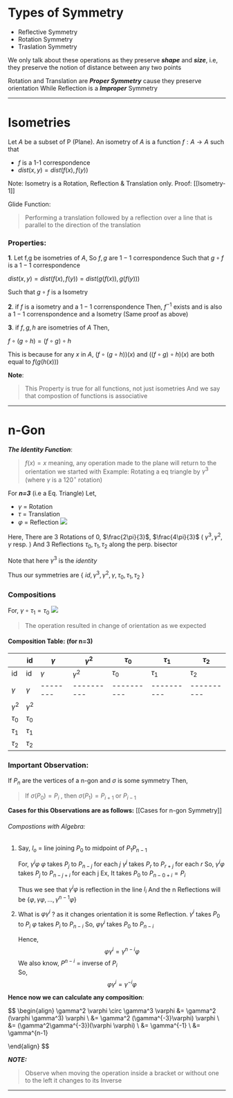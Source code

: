
# Types of Symmetry

- Reflective Symmetry 
- Rotation  Symmetry
- Traslation Symmetry

We only talk about these operations as they preserve ***shape***  and ***size***, i.e, they preserve the notion of distance between any two points

Rotation and Translation are ***Proper Symmetry*** cause they preserve orientation
While Reflection is a ***Improper*** Symmetry

----------------------------------

# Isometries

Let $A$ be a subset of P (Plane). An isometry of $A$ is a function 
$f: A  \to A$ such that 
- $f$ is a 1-1 correspondence
- $dist(x,y) = dist(f(x),f(y))$

Note: Isometry is a Rotation, Reflection & Translation only.
Proof: [[Isometry-1]]

Glide Function: 
>Performing a translation followed by a reflection over a line that is parallel to the direction of the translation

### Properties:

**1**. Let f,g be isometries of $A$, So $f,g$ are $1-1$ correspondence
   Such that $g \circ f$ is a $1-1$ correspondence 
   
   $dist(x,y) = dist(f(x),f(y)) =dist(g(f(x)),g(f(y)))$
   
   Such that $g\circ f$ is a Isometry

**2**. if $f$ is a isometry and a $1-1$ correnspondence 
   Then, $f^{-1}$ exists and is also a $1-1$ correnspondence 
   and a Isometry
   (Same proof as above)

**3**. if $f,g,h$ are isometries of $A$
   Then, 
   
   $f \circ (g \circ h) = (f\circ g)\circ h$
   
   This is because for any $x$ in $A$,  $(f \circ (g \circ h))(x)$ and $((f\circ g)\circ h)(x)$ are both equal to $f(g(h(x)))$ 
   
   **Note**: 
>This Property is true for all functions, not just isometries
   And we say that compostion of functions is associative      

--------------------------
# n-Gon

***The Identity Function***:

> $f(x) = x$
> meaning, any operation made to the plane will return to the orientation we started with
> Example: Rotating a eq triangle by $\gamma^{3}$ (where $\gamma$ is a $120^{\circ}$ rotation)


For ***n=3*** (i.e a Eq. Triangle)
Let,
- $\gamma$ = Rotation
- $\tau$ = Translation
- $\varphi$ = Reflection
![](https://i.imgur.com/DyzFrGs.png)

Here, There are 3 Rotations of $0$, $\frac{2\pi}{3}$, $\frac{4\pi}{3}$ ( $\gamma^3, \gamma^2, \gamma$ resp. )
And 3 Reflections $\tau_{0}, \tau_{1}, \tau_{2}$ along the perp. bisector

Note that here $\gamma^3$ is the *identity* 

Thus our symmetries are 
{ $id, \gamma^3, \gamma^2, \gamma, \tau_{0}, \tau_{1}, \tau_{2}$ }

### Compositions

For, $\gamma \circ \tau_{1} = \tau_{0}$ 
![](https://i.imgur.com/XxWKR4J.png)

> The operation resulted in change of orientation as we expected


#### Composition Table: (for n=3)

|                       | id         | $\gamma$ | $\gamma^2$ | $\tau_{0}$ | $\tau_{1}$ | $\tau_{2}$ |
| --------------------- | ---------- | -------- | ---------- | ---------- | ---------- | ---------- |
| id                    | id         | $\gamma$ | $\gamma^2$ | $\tau_{0}$ | $\tau_{1}$ | $\tau_{2}$ |
| $\gamma$              | $\gamma$   | -------- | ---------- | ---------- | ---------- | ---------- |
| $\gamma^2$            | $\gamma^2$ |          |            |            |            |            |
| $\tau_{0}$            | $\tau_{0}$ |          |            |            |            |            |
| $\tau_{1}$            | $\tau_{1}$ |          |            |            |            |            |
| $\tau_{2}$  |     $\tau_{2}$       |          |            |            |            |            |


### Important Observation:

If $P_{n}$ are the vertices of a n-gon
and $\sigma$ is some symmetry
Then, 
> If $\sigma(P_{0}) = P_{i}$ , then
> $\sigma(P_{1}) = P_{i+1}$  or  $P_{i-1}$

**Cases for this Observations are as follows:** [[Cases for n-gon Symmetry]]


###### Compostions with Algebra:

1. Say, $l_{o}$ = line joining $P_{0}$ to midpoint of $P_{1} P_{n-1}$

	For, $\gamma^i  \varphi$ 
		$\varphi$ takes $P_{j}$ to  $P_{n-j}$ for each $j$
		$\gamma^j$ takes $P_{r}$ to $P_{r+j}$ for each $r$
	So,
		$\gamma^i  \varphi$ takes $P_{j}$ to $P_{n-j+i}$ for each j
		Ex,
		 It takes $P_{0}$ to $P_{n-0+i} = P_{i}$
	
	Thus we see that $\gamma^i  \varphi$  is reflection in the line $l_{i}$
		And the n Reflections will be 
		{$\varphi, \gamma \varphi, \dots, \gamma^{n-1}\varphi$}

2. What is $\varphi \gamma^i$ ?
    as it changes orientation it is some Reflection.
	    $\gamma^i$ takes $P_{0}$ to $P_{i}$ 
	    $\varphi$ takes $P_{i}$ to $P_{n-i}$
	    So, $\varphi \gamma^i$ takes $P_{0}$ to $P_{n-i}$
	
	Hence,  $$\varphi \gamma^i = \gamma^{n-i} \varphi$$
	We also know, 
		$P^{n-i}$ = inverse of $P_{i}$	
		So, $$
\varphi \gamma ^{i} = \gamma ^{-i} \varphi
$$

**Hence now we can calculate any composition**:

$$
\begin{align}
\gamma^2 \varphi \circ \gamma^3 \varphi &= \gamma^2 (\varphi \gamma^3) \varphi \\
&= \gamma^2 (\gamma^{-3}\varphi) \varphi \\
&= (\gamma^2\gamma^{-3})(\varphi \varphi) \\
&= \gamma^{-1} \\
&= \gamma^{n-1}

\end{align}
$$

***NOTE:***
> Observe when moving the operation inside a bracket or without one to the left it changes to its Inverse

-------------------
